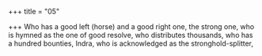 +++
title = "05"

+++
Who has a good left (horse) and a good right one, the strong one, who  is hymned as the one of good resolve,
who distributes thousands, who has a hundred bounties, Indra, who is  acknowledged as the stronghold-splitter,
